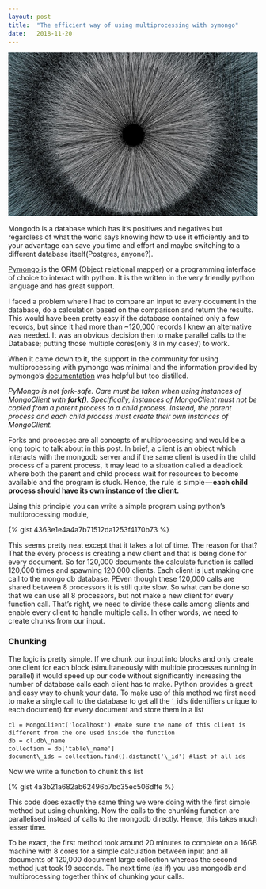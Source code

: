 ```yaml
---
layout:	post
title:	"The efficient way of using multiprocessing with pymongo"
date:	2018-11-20
---
```


  ![](/img/1*F0pBSUqAuDdtfPMncXssBQ.jpeg)
  
  
  Mongodb is a database which has it’s positives and negatives but regardless of what the world says knowing how to use it efficiently and to your advantage can save you time and effort and maybe switching to a different database itself(Postgres, anyone?).

[Pymongo ](https://api.mongodb.com/python/current/)is the ORM (Object relational mapper) or a programming interface of choice to interact with python. It is the written in the very friendly python language and has great support.

I faced a problem where I had to compare an input to every document in the database, do a calculation based on the comparison and return the results. This would have been pretty easy if the database contained only a few records, but since it had more than ~120,000 records I knew an alternative was needed. It was an obvious decision then to make parallel calls to the Database; putting those multiple cores(only 8 in my case:/) to work.

When it came down to it, the support in the community for using multiprocessing with pymongo was minimal and the information provided by pymongo’s [documentation](http://api.mongodb.com/python/current/faq.html#is-pymongo-fork-safe) was helpful but too distilled.

*PyMongo is not fork-safe. Care must be taken when using instances of *[*MongoClient*](http://api.mongodb.com/python/current/api/pymongo/mongo_client.html#pymongo.mongo_client.MongoClient "pymongo.mongo_client.MongoClient")* with **fork()**. Specifically, instances of MongoClient must not be copied from a parent process to a child process. Instead, the parent process and each child process must create their own instances of MongoClient.*

Forks and processes are all concepts of multiprocessing and would be a long topic to talk about in this post. In brief, a client is an object which interacts with the mongodb server and if the same client is used in the child process of a parent process, it may lead to a situation called a deadlock where both the parent and child process wait for resources to become available and the program is stuck. Hence, the rule is simple — **each child process should have its own instance of the client.**

Using this principle you can write a simple program using python’s multiprocessing module,

{% gist 4363e1e4a4a7b71512da1253f4170b73 %}

This seems pretty neat except that it takes a lot of time. The reason for that? That the every process is creating a new client and that is being done for every document. So for 120,000 documents the calculate function is called 120,000 times and spawning 120,000 clients. Each client is just making one call to the mongo db database. PEven though these 120,000 calls are shared between 8 processors it is still quite slow. So what can be done so that we can use all 8 processors, but not make a new client for every function call. That’s right, we need to divide these calls among clients and enable every client to handle multiple calls. In other words, we need to create chunks from our input.

### Chunking

The logic is pretty simple. If we chunk our input into blocks and only create one client for each block (simultaneously with multiple processes running in parallel) it would speed up our code without significantly increasing the number of database calls each client has to make. Python provides a great and easy way to chunk your data. To make use of this method we first need to make a single call to the database to get all the ‘\_id’s (identifiers unique to each document) for every document and store them in a list

```
cl = MongoClient('localhost') #make sure the name of this client is different from the one used inside the function  
db = cl.db\_name  
collection = db['table\_name']  
document\_ids = collection.find().distinct('\_id') #list of all ids
```
Now we write a function to chunk this list

{% gist 4a3b21a682ab62496b7bc35ec506dffe %}

This code does exactly the same thing we were doing with the first simple method but using chunking. Now the calls to the chunking function are parallelised instead of calls to the mongodb directly. Hence, this takes much lesser time.

To be exact, the first method took around 20 minutes to complete on a 16GB machine with 8 cores for a simple calculation between input and all documents of 120,000 document large collection whereas the second method just took 19 seconds. The next time (as if) you use mongodb and multiprocessing together think of chunking your calls.

  
